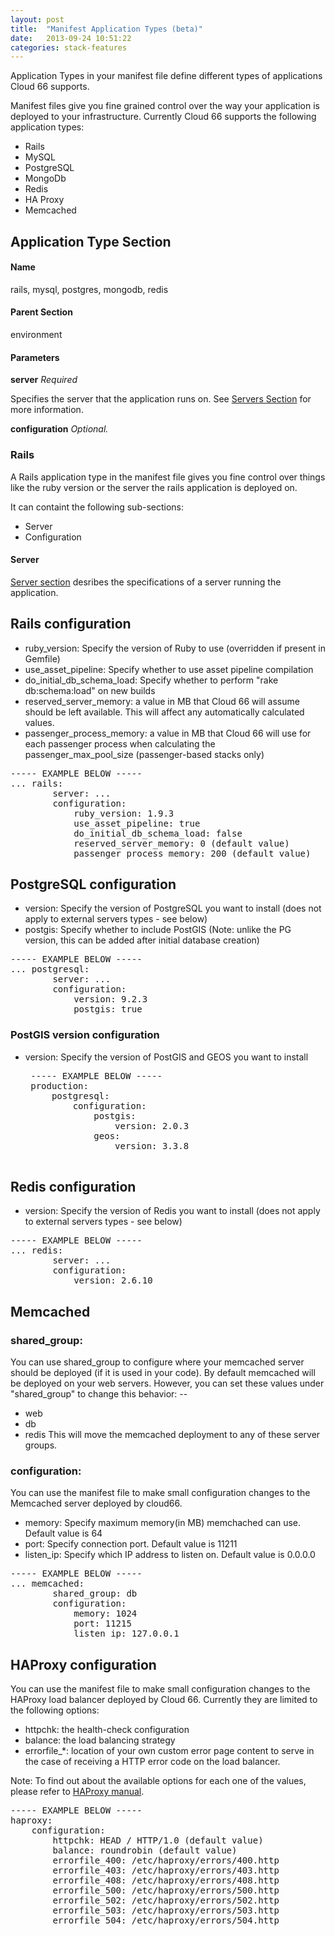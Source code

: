 ```yaml
---
layout: post
title:  "Manifest Application Types (beta)"
date:   2013-09-24 10:51:22
categories: stack-features
---
```


<p class="lead">Application Types in your manifest file define different types of applications Cloud 66 supports.</p>

Manifest files give you fine grained control over the way your application is deployed to your infrastructure. Currently Cloud 66 supports the following application types:

- Rails
- MySQL
- PostgreSQL
- MongoDb
- Redis
- HA Proxy
- Memcached

## Application Type Section
#### Name
rails, mysql, postgres, mongodb, redis
#### Parent Section
environment
#### Parameters
**server**
_Required_

Specifies the server that the application runs on. See [Servers Section](/stack-features/manifest-servers.html) for more information.

**configuration**
_Optional._


### Rails
A Rails application type in the manifest file gives you fine control over things like the ruby version or the server the rails application is deployed on.

It can containt the following sub-sections:
- Server
- Configuration

#### Server
[Server section](/stack-features/manifest-servers.html) desribes the specifications of a server running the application.

## Rails configuration

- ruby_version: Specify the version of Ruby to use (overridden if present in Gemfile)
- use_asset_pipeline: Specify whether to use asset pipeline compilation
- do_initial_db_schema_load: Specify whether to perform "rake db:schema:load" on new builds
- reserved_server_memory: a value in MB that Cloud 66 will assume should be left available. This will affect any automatically calculated values.
- passenger_process_memory: a value in MB that Cloud 66 will use for each passenger process when calculating the passenger_max_pool_size (passenger-based stacks only)

<pre class="terminal">
----- EXAMPLE BELOW -----
... rails:
        server: ...
        configuration:
            ruby_version: 1.9.3
            use_asset_pipeline: true
            do_initial_db_schema_load: false
            reserved_server_memory: 0 (default value)
            passenger_process_memory: 200 (default value)
</pre>

## PostgreSQL configuration

- version: Specify the version of PostgreSQL you want to install (does not apply to external servers types - see below)
- postgis: Specify whether to include PostGIS (Note: unlike the PG version, this can be added after initial database creation)

<pre class="terminal">
----- EXAMPLE BELOW -----
... postgresql:
        server: ...
        configuration:
            version: 9.2.3
            postgis: true
</pre>

### PostGIS version configuration

- version: Specify the version of PostGIS and GEOS you want to install

   <pre class="terminal">
   ----- EXAMPLE BELOW -----
   production:
       postgresql:
           configuration:
               postgis:
                   version: 2.0.3
               geos:
                   version: 3.3.8
   </pre>

## Redis configuration

- version: Specify the version of Redis you want to install (does not apply to external servers types - see below)

<pre class="terminal">
----- EXAMPLE BELOW -----
... redis:
        server: ...
        configuration:
            version: 2.6.10
</pre>

## Memcached

### shared_group:

You can use shared_group to configure where your memcached server should be deployed (if it is used in your code).
By default memcached will be deployed on your web servers. However, you can set these values under "shared_group" to change this behavior: --
- web
- db
- redis
This will move the memcached deployment to any of these server groups.

### configuration:
You can use the manifest file to make small configuration changes to the Memcached server deployed by cloud66.

- memory: Specify maximum memory(in MB) memchached can use. Default value is 64
- port: Specify connection port. Default value is 11211
- listen_ip: Specify which IP address to listen on. Default value is 0.0.0.0

<pre class="terminal">
----- EXAMPLE BELOW -----
... memcached:
        shared_group: db
        configuration:
            memory: 1024
            port: 11215
            listen_ip: 127.0.0.1
</pre>

## HAProxy configuration
You can use the manifest file to make small configuration changes to the HAProxy load balancer deployed by Cloud 66. Currently they are limited to the following options:

- httpchk: the health-check configuration
- balance: the load balancing strategy
- errorfile_\*: location of your own custom error page content to serve in the case of receiving a HTTP error code on the load balancer.

Note: To find out about the available options for each one of the values, please refer to [HAProxy manual](http://haproxy.1wt.eu/download/1.3/doc/configuration.txt).

<pre class="terminal">
----- EXAMPLE BELOW -----
haproxy:
    configuration:
        httpchk: HEAD / HTTP/1.0 (default value)
        balance: roundrobin (default value)
        errorfile_400: /etc/haproxy/errors/400.http
        errorfile_403: /etc/haproxy/errors/403.http
        errorfile_408: /etc/haproxy/errors/408.http
        errorfile_500: /etc/haproxy/errors/500.http
        errorfile_502: /etc/haproxy/errors/502.http
        errorfile_503: /etc/haproxy/errors/503.http
        errorfile_504: /etc/haproxy/errors/504.http
</pre>

